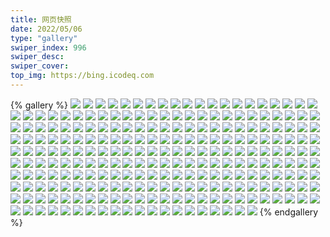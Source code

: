 ```yaml
---
title: 网页快照
date: 2022/05/06 
type: "gallery" 
swiper_index: 996
swiper_desc: 
swiper_cover: 
top_img: https://bing.icodeq.com 
---
```


{% gallery %}
![](https://alist.learnonly.xyz/d/!网页快照/space.bilibili.com/2023-03-13_13-12-46.png)
![](https://alist.learnonly.xyz/d/!网页快照/space.bilibili.com/2023-03-13_15-55-49.png)
![](https://alist.learnonly.xyz/d/!网页快照/space.bilibili.com/2023-03-13_03-55-50.png)
![](https://alist.learnonly.xyz/d/!网页快照/space.bilibili.com/2023-03-14_01-52-47.png)
![](https://alist.learnonly.xyz/d/!网页快照/space.bilibili.com/2023-03-15_02-04-38.png)
![](https://alist.learnonly.xyz/d/!网页快照/space.bilibili.com/2023-03-15_03-55-41.png)
![](https://alist.learnonly.xyz/d/!网页快照/space.bilibili.com/2023-03-13_09-55-53.png)
![](https://alist.learnonly.xyz/d/!网页快照/space.bilibili.com/2023-03-14_18-59-11.png)
![](https://alist.learnonly.xyz/d/!网页快照/space.bilibili.com/2023-03-13_06-55-38.png)
![](https://alist.learnonly.xyz/d/!网页快照/space.bilibili.com/2023-03-15_21-55-45.png)
![](https://alist.learnonly.xyz/d/!网页快照/space.bilibili.com/2023-03-14_13-22-38.png)
![](https://alist.learnonly.xyz/d/!网页快照/space.bilibili.com/2023-03-14_15-55-54.png)
![](https://alist.learnonly.xyz/d/!网页快照/space.bilibili.com/2023-03-15_06-55-43.png)
![](https://alist.learnonly.xyz/d/!网页快照/space.bilibili.com/2023-03-15_18-55-42.png)
![](https://alist.learnonly.xyz/d/!网页快照/space.bilibili.com/2023-03-15_09-55-46.png)
![](https://alist.learnonly.xyz/d/!网页快照/space.bilibili.com/2023-03-14_06-55-35.png)
![](https://alist.learnonly.xyz/d/!网页快照/space.bilibili.com/2023-03-14_21-55-48.png)
![](https://alist.learnonly.xyz/d/!网页快照/space.bilibili.com/2023-03-15_13-11-43.png)
![](https://alist.learnonly.xyz/d/!网页快照/space.bilibili.com/2023-03-13_18-55-43.png)
![](https://alist.learnonly.xyz/d/!网页快照/space.bilibili.com/2023-03-14_09-56-01.png)
![](https://alist.learnonly.xyz/d/!网页快照/time.piged.repl.co/2023-03-14_09-57-35.png)
![](https://alist.learnonly.xyz/d/!网页快照/time.piged.repl.co/2023-03-13_13-14-14.png)
![](https://alist.learnonly.xyz/d/!网页快照/time.piged.repl.co/2023-03-15_03-57-23.png)
![](https://alist.learnonly.xyz/d/!网页快照/time.piged.repl.co/2023-03-15_09-59-25.png)
![](https://alist.learnonly.xyz/d/!网页快照/time.piged.repl.co/2023-03-14_15-58-33.png)
![](https://alist.learnonly.xyz/d/!网页快照/time.piged.repl.co/2023-03-15_18-57-09.png)
![](https://alist.learnonly.xyz/d/!网页快照/time.piged.repl.co/2023-03-15_06-57-31.png)
![](https://alist.learnonly.xyz/d/!网页快照/time.piged.repl.co/2023-03-13_15-57-06.png)
![](https://alist.learnonly.xyz/d/!网页快照/time.piged.repl.co/2023-03-14_01-54-20.png)
![](https://alist.learnonly.xyz/d/!网页快照/time.piged.repl.co/2023-03-14_21-57-44.png)
![](https://alist.learnonly.xyz/d/!网页快照/time.piged.repl.co/2023-03-13_18-57-23.png)
![](https://alist.learnonly.xyz/d/!网页快照/time.piged.repl.co/2023-03-15_13-13-05.png)
![](https://alist.learnonly.xyz/d/!网页快照/time.piged.repl.co/2023-03-13_06-57-08.png)
![](https://alist.learnonly.xyz/d/!网页快照/time.piged.repl.co/2023-03-14_06-57-04.png)
![](https://alist.learnonly.xyz/d/!网页快照/time.piged.repl.co/2023-03-13_03-59-33.png)
![](https://alist.learnonly.xyz/d/!网页快照/time.piged.repl.co/2023-03-14_19-00-38.png)
![](https://alist.learnonly.xyz/d/!网页快照/time.piged.repl.co/2023-03-15_21-57-15.png)
![](https://alist.learnonly.xyz/d/!网页快照/time.piged.repl.co/2023-03-13_09-58-40.png)
![](https://alist.learnonly.xyz/d/!网页快照/time.piged.repl.co/2023-03-14_13-24-09.png)
![](https://alist.learnonly.xyz/d/!网页快照/time.piged.repl.co/2023-03-15_02-06-23.png)
![](https://alist.learnonly.xyz/d/!网页快照/news.pigp.repl.co/2023-03-13_09-58-25.png)
![](https://alist.learnonly.xyz/d/!网页快照/news.pigp.repl.co/2023-03-13_18-57-08.png)
![](https://alist.learnonly.xyz/d/!网页快照/news.pigp.repl.co/2023-03-15_06-57-16.png)
![](https://alist.learnonly.xyz/d/!网页快照/news.pigp.repl.co/2023-03-15_09-59-10.png)
![](https://alist.learnonly.xyz/d/!网页快照/news.pigp.repl.co/2023-03-14_09-57-19.png)
![](https://alist.learnonly.xyz/d/!网页快照/news.pigp.repl.co/2023-03-14_19-00-22.png)
![](https://alist.learnonly.xyz/d/!网页快照/news.pigp.repl.co/2023-03-15_13-12-51.png)
![](https://alist.learnonly.xyz/d/!网页快照/news.pigp.repl.co/2023-03-13_13-13-59.png)
![](https://alist.learnonly.xyz/d/!网页快照/news.pigp.repl.co/2023-03-13_15-56-51.png)
![](https://alist.learnonly.xyz/d/!网页快照/news.pigp.repl.co/2023-03-14_06-56-48.png)
![](https://alist.learnonly.xyz/d/!网页快照/news.pigp.repl.co/2023-03-14_15-58-19.png)
![](https://alist.learnonly.xyz/d/!网页快照/news.pigp.repl.co/2023-03-15_02-06-07.png)
![](https://alist.learnonly.xyz/d/!网页快照/news.pigp.repl.co/2023-03-15_18-56-54.png)
![](https://alist.learnonly.xyz/d/!网页快照/news.pigp.repl.co/2023-03-14_13-23-54.png)
![](https://alist.learnonly.xyz/d/!网页快照/news.pigp.repl.co/2023-03-15_21-56-59.png)
![](https://alist.learnonly.xyz/d/!网页快照/news.pigp.repl.co/2023-03-14_21-57-28.png)
![](https://alist.learnonly.xyz/d/!网页快照/news.pigp.repl.co/2023-03-13_06-56-53.png)
![](https://alist.learnonly.xyz/d/!网页快照/news.pigp.repl.co/2023-03-15_03-57-07.png)
![](https://alist.learnonly.xyz/d/!网页快照/news.pigp.repl.co/2023-03-14_01-54-00.png)
![](https://alist.learnonly.xyz/d/!网页快照/news.pigp.repl.co/2023-03-13_03-59-18.png)
![](https://alist.learnonly.xyz/d/!网页快照/vercel.pighog.repl.co/2023-03-15_09-56-17.png)
![](https://alist.learnonly.xyz/d/!网页快照/vercel.pighog.repl.co/2023-03-13_13-13-19.png)
![](https://alist.learnonly.xyz/d/!网页快照/vercel.pighog.repl.co/2023-03-14_21-56-21.png)
![](https://alist.learnonly.xyz/d/!网页快照/vercel.pighog.repl.co/2023-03-14_18-59-43.png)
![](https://alist.learnonly.xyz/d/!网页快照/vercel.pighog.repl.co/2023-03-13_15-56-22.png)
![](https://alist.learnonly.xyz/d/!网页快照/vercel.pighog.repl.co/2023-03-13_06-56-11.png)
![](https://alist.learnonly.xyz/d/!网页快照/vercel.pighog.repl.co/2023-03-15_18-56-13.png)
![](https://alist.learnonly.xyz/d/!网页快照/vercel.pighog.repl.co/2023-03-14_06-56-10.png)
![](https://alist.learnonly.xyz/d/!网页快照/vercel.pighog.repl.co/2023-03-15_02-05-12.png)
![](https://alist.learnonly.xyz/d/!网页快照/vercel.pighog.repl.co/2023-03-15_21-56-18.png)
![](https://alist.learnonly.xyz/d/!网页快照/vercel.pighog.repl.co/2023-03-13_09-57-43.png)
![](https://alist.learnonly.xyz/d/!网页快照/vercel.pighog.repl.co/2023-03-13_18-56-16.png)
![](https://alist.learnonly.xyz/d/!网页快照/vercel.pighog.repl.co/2023-03-15_03-56-13.png)
![](https://alist.learnonly.xyz/d/!网页快照/vercel.pighog.repl.co/2023-03-15_13-12-15.png)
![](https://alist.learnonly.xyz/d/!网页快照/vercel.pighog.repl.co/2023-03-14_01-53-20.png)
![](https://alist.learnonly.xyz/d/!网页快照/vercel.pighog.repl.co/2023-03-15_06-56-14.png)
![](https://alist.learnonly.xyz/d/!网页快照/vercel.pighog.repl.co/2023-03-14_15-56-27.png)
![](https://alist.learnonly.xyz/d/!网页快照/vercel.pighog.repl.co/2023-03-13_03-56-25.png)
![](https://alist.learnonly.xyz/d/!网页快照/vercel.pighog.repl.co/2023-03-14_09-56-35.png)
![](https://alist.learnonly.xyz/d/!网页快照/vercel.pighog.repl.co/2023-03-14_13-23-11.png)
![](https://alist.learnonly.xyz/d/!网页快照/read.learnonly.xyz/2023-03-15_10-00-33.png)
![](https://alist.learnonly.xyz/d/!网页快照/read.learnonly.xyz/2023-03-14_06-58-25.png)
![](https://alist.learnonly.xyz/d/!网页快照/read.learnonly.xyz/2023-03-14_19-02-00.png)
![](https://alist.learnonly.xyz/d/!网页快照/read.learnonly.xyz/2023-03-14_01-55-41.png)
![](https://alist.learnonly.xyz/d/!网页快照/read.learnonly.xyz/2023-03-15_03-59-22.png)
![](https://alist.learnonly.xyz/d/!网页快照/read.learnonly.xyz/2023-03-13_04-00-51.png)
![](https://alist.learnonly.xyz/d/!网页快照/read.learnonly.xyz/2023-03-15_02-08-08.png)
![](https://alist.learnonly.xyz/d/!网页快照/read.learnonly.xyz/2023-03-13_10-00-52.png)
![](https://alist.learnonly.xyz/d/!网页快照/read.learnonly.xyz/2023-03-15_18-58-24.png)
![](https://alist.learnonly.xyz/d/!网页快照/read.learnonly.xyz/2023-03-14_09-59-09.png)
![](https://alist.learnonly.xyz/d/!网页快照/read.learnonly.xyz/2023-03-15_13-14-15.png)
![](https://alist.learnonly.xyz/d/!网页快照/read.learnonly.xyz/2023-03-13_15-59-00.png)
![](https://alist.learnonly.xyz/d/!网页快照/read.learnonly.xyz/2023-03-15_21-58-19.png)
![](https://alist.learnonly.xyz/d/!网页快照/read.learnonly.xyz/2023-03-13_18-58-52.png)
![](https://alist.learnonly.xyz/d/!网页快照/read.learnonly.xyz/2023-03-14_13-26-12.png)
![](https://alist.learnonly.xyz/d/!网页快照/read.learnonly.xyz/2023-03-14_16-00-11.png)
![](https://alist.learnonly.xyz/d/!网页快照/read.learnonly.xyz/2023-03-14_21-58-47.png)
![](https://alist.learnonly.xyz/d/!网页快照/read.learnonly.xyz/2023-03-13_13-15-18.png)
![](https://alist.learnonly.xyz/d/!网页快照/read.learnonly.xyz/2023-03-13_06-59-11.png)
![](https://alist.learnonly.xyz/d/!网页快照/read.learnonly.xyz/2023-03-15_06-59-26.png)
![](https://alist.learnonly.xyz/d/!网页快照/docs.learnonly.xyz/2023-03-14_19-03-46.png)
![](https://alist.learnonly.xyz/d/!网页快照/docs.learnonly.xyz/2023-03-14_16-01-53.png)
![](https://alist.learnonly.xyz/d/!网页快照/docs.learnonly.xyz/2023-03-13_07-00-52.png)
![](https://alist.learnonly.xyz/d/!网页快照/docs.learnonly.xyz/2023-03-14_10-00-19.png)
![](https://alist.learnonly.xyz/d/!网页快照/docs.learnonly.xyz/2023-03-15_13-15-07.png)
![](https://alist.learnonly.xyz/d/!网页快照/docs.learnonly.xyz/2023-03-15_10-01-54.png)
![](https://alist.learnonly.xyz/d/!网页快照/docs.learnonly.xyz/2023-03-14_01-56-29.png)
![](https://alist.learnonly.xyz/d/!网页快照/docs.learnonly.xyz/2023-03-14_21-59-28.png)
![](https://alist.learnonly.xyz/d/!网页快照/docs.learnonly.xyz/2023-03-13_16-00-24.png)
![](https://alist.learnonly.xyz/d/!网页快照/docs.learnonly.xyz/2023-03-13_10-01-44.png)
![](https://alist.learnonly.xyz/d/!网页快照/docs.learnonly.xyz/2023-03-15_04-00-11.png)
![](https://alist.learnonly.xyz/d/!网页快照/docs.learnonly.xyz/2023-03-14_06-58-35.png)
![](https://alist.learnonly.xyz/d/!网页快照/docs.learnonly.xyz/2023-03-15_19-00-10.png)
![](https://alist.learnonly.xyz/d/!网页快照/docs.learnonly.xyz/2023-03-13_13-16-12.png)
![](https://alist.learnonly.xyz/d/!网页快照/docs.learnonly.xyz/2023-03-14_13-26-30.png)
![](https://alist.learnonly.xyz/d/!网页快照/docs.learnonly.xyz/2023-03-15_02-08-19.png)
![](https://alist.learnonly.xyz/d/!网页快照/docs.learnonly.xyz/2023-03-13_04-01-44.png)
![](https://alist.learnonly.xyz/d/!网页快照/docs.learnonly.xyz/2023-03-15_21-58-59.png)
![](https://alist.learnonly.xyz/d/!网页快照/docs.learnonly.xyz/2023-03-15_07-00-43.png)
![](https://alist.learnonly.xyz/d/!网页快照/docs.learnonly.xyz/2023-03-13_18-59-39.png)
![](https://alist.learnonly.xyz/d/!网页快照/alist.learnonly.xyz/2023-03-13_06-55-29.png)
![](https://alist.learnonly.xyz/d/!网页快照/alist.learnonly.xyz/2023-03-13_13-12-32.png)
![](https://alist.learnonly.xyz/d/!网页快照/alist.learnonly.xyz/2023-03-13_03-55-40.png)
![](https://alist.learnonly.xyz/d/!网页快照/alist.learnonly.xyz/2023-03-13_18-55-33.png)
![](https://alist.learnonly.xyz/d/!网页快照/alist.learnonly.xyz/2023-03-13_09-55-43.png)
![](https://alist.learnonly.xyz/d/!网页快照/alist.learnonly.xyz/2023-03-15_02-04-28.png)
![](https://alist.learnonly.xyz/d/!网页快照/alist.learnonly.xyz/2023-03-14_21-55-37.png)
![](https://alist.learnonly.xyz/d/!网页快照/alist.learnonly.xyz/2023-03-13_15-55-38.png)
![](https://alist.learnonly.xyz/d/!网页快照/alist.learnonly.xyz/2023-03-14_15-55-44.png)
![](https://alist.learnonly.xyz/d/!网页快照/alist.learnonly.xyz/2023-03-14_13-22-27.png)
![](https://alist.learnonly.xyz/d/!网页快照/alist.learnonly.xyz/2023-03-14_06-55-26.png)
![](https://alist.learnonly.xyz/d/!网页快照/alist.learnonly.xyz/2023-03-15_13-11-30.png)
![](https://alist.learnonly.xyz/d/!网页快照/alist.learnonly.xyz/2023-03-14_18-59-00.png)
![](https://alist.learnonly.xyz/d/!网页快照/alist.learnonly.xyz/2023-03-14_09-55-50.png)
![](https://alist.learnonly.xyz/d/!网页快照/alist.learnonly.xyz/2023-03-14_01-52-37.png)
![](https://alist.learnonly.xyz/d/!网页快照/alist.learnonly.xyz/2023-03-15_09-55-36.png)
![](https://alist.learnonly.xyz/d/!网页快照/alist.learnonly.xyz/2023-03-15_21-55-34.png)
![](https://alist.learnonly.xyz/d/!网页快照/alist.learnonly.xyz/2023-03-15_06-55-33.png)
![](https://alist.learnonly.xyz/d/!网页快照/alist.learnonly.xyz/2023-03-15_03-55-30.png)
![](https://alist.learnonly.xyz/d/!网页快照/alist.learnonly.xyz/2023-03-15_18-55-31.png)
![](https://alist.learnonly.xyz/d/!网页快照/img.pighog.repl.co/2023-03-13_03-56-18.png)
![](https://alist.learnonly.xyz/d/!网页快照/img.pighog.repl.co/2023-03-13_13-13-12.png)
![](https://alist.learnonly.xyz/d/!网页快照/img.pighog.repl.co/2023-03-14_15-56-21.png)
![](https://alist.learnonly.xyz/d/!网页快照/img.pighog.repl.co/2023-03-13_18-56-09.png)
![](https://alist.learnonly.xyz/d/!网页快照/img.pighog.repl.co/2023-03-14_21-56-14.png)
![](https://alist.learnonly.xyz/d/!网页快照/img.pighog.repl.co/2023-03-15_02-05-05.png)
![](https://alist.learnonly.xyz/d/!网页快照/img.pighog.repl.co/2023-03-15_21-56-11.png)
![](https://alist.learnonly.xyz/d/!网页快照/img.pighog.repl.co/2023-03-14_06-56-03.png)
![](https://alist.learnonly.xyz/d/!网页快照/img.pighog.repl.co/2023-03-14_18-59-36.png)
![](https://alist.learnonly.xyz/d/!网页快照/img.pighog.repl.co/2023-03-14_09-56-28.png)
![](https://alist.learnonly.xyz/d/!网页快照/img.pighog.repl.co/2023-03-15_06-56-08.png)
![](https://alist.learnonly.xyz/d/!网页快照/img.pighog.repl.co/2023-03-14_13-23-05.png)
![](https://alist.learnonly.xyz/d/!网页快照/img.pighog.repl.co/2023-03-13_06-56-05.png)
![](https://alist.learnonly.xyz/d/!网页快照/img.pighog.repl.co/2023-03-14_01-53-13.png)
![](https://alist.learnonly.xyz/d/!网页快照/img.pighog.repl.co/2023-03-15_13-12-09.png)
![](https://alist.learnonly.xyz/d/!网页快照/img.pighog.repl.co/2023-03-15_09-56-10.png)
![](https://alist.learnonly.xyz/d/!网页快照/img.pighog.repl.co/2023-03-15_03-56-06.png)
![](https://alist.learnonly.xyz/d/!网页快照/img.pighog.repl.co/2023-03-13_15-56-15.png)
![](https://alist.learnonly.xyz/d/!网页快照/img.pighog.repl.co/2023-03-15_18-56-06.png)
![](https://alist.learnonly.xyz/d/!网页快照/img.pighog.repl.co/2023-03-13_09-57-37.png)
![](https://alist.learnonly.xyz/d/!网页快照/whatnginx.learnonly.repl.co/2023-03-15_21-56-25.png)
![](https://alist.learnonly.xyz/d/!网页快照/whatnginx.learnonly.repl.co/2023-03-13_15-56-29.png)
![](https://alist.learnonly.xyz/d/!网页快照/whatnginx.learnonly.repl.co/2023-03-13_18-56-23.png)
![](https://alist.learnonly.xyz/d/!网页快照/whatnginx.learnonly.repl.co/2023-03-14_13-23-18.png)
![](https://alist.learnonly.xyz/d/!网页快照/whatnginx.learnonly.repl.co/2023-03-14_18-59-50.png)
![](https://alist.learnonly.xyz/d/!网页快照/whatnginx.learnonly.repl.co/2023-03-15_18-56-19.png)
![](https://alist.learnonly.xyz/d/!网页快照/whatnginx.learnonly.repl.co/2023-03-13_06-56-19.png)
![](https://alist.learnonly.xyz/d/!网页快照/whatnginx.learnonly.repl.co/2023-03-13_13-13-26.png)
![](https://alist.learnonly.xyz/d/!网页快照/whatnginx.learnonly.repl.co/2023-03-15_03-56-20.png)
![](https://alist.learnonly.xyz/d/!网页快照/whatnginx.learnonly.repl.co/2023-03-14_01-53-32.png)
![](https://alist.learnonly.xyz/d/!网页快照/whatnginx.learnonly.repl.co/2023-03-15_09-56-24.png)
![](https://alist.learnonly.xyz/d/!网页快照/whatnginx.learnonly.repl.co/2023-03-13_09-57-50.png)
![](https://alist.learnonly.xyz/d/!网页快照/whatnginx.learnonly.repl.co/2023-03-14_09-56-42.png)
![](https://alist.learnonly.xyz/d/!网页快照/whatnginx.learnonly.repl.co/2023-03-14_06-56-17.png)
![](https://alist.learnonly.xyz/d/!网页快照/whatnginx.learnonly.repl.co/2023-03-15_06-56-21.png)
![](https://alist.learnonly.xyz/d/!网页快照/whatnginx.learnonly.repl.co/2023-03-15_13-12-22.png)
![](https://alist.learnonly.xyz/d/!网页快照/whatnginx.learnonly.repl.co/2023-03-14_15-56-34.png)
![](https://alist.learnonly.xyz/d/!网页快照/whatnginx.learnonly.repl.co/2023-03-14_21-56-28.png)
![](https://alist.learnonly.xyz/d/!网页快照/whatnginx.learnonly.repl.co/2023-03-13_03-56-32.png)
![](https://alist.learnonly.xyz/d/!网页快照/whatnginx.learnonly.repl.co/2023-03-15_02-05-19.png)
![](https://alist.learnonly.xyz/d/!网页快照/uptime.learnonly.repl.co/2023-03-13_06-57-01.png)
![](https://alist.learnonly.xyz/d/!网页快照/uptime.learnonly.repl.co/2023-03-14_01-54-13.png)
![](https://alist.learnonly.xyz/d/!网页快照/uptime.learnonly.repl.co/2023-03-15_09-59-17.png)
![](https://alist.learnonly.xyz/d/!网页快照/uptime.learnonly.repl.co/2023-03-14_13-24-01.png)
![](https://alist.learnonly.xyz/d/!网页快照/uptime.learnonly.repl.co/2023-03-13_15-56-58.png)
![](https://alist.learnonly.xyz/d/!网页快照/uptime.learnonly.repl.co/2023-03-15_02-06-15.png)
![](https://alist.learnonly.xyz/d/!网页快照/uptime.learnonly.repl.co/2023-03-14_21-57-36.png)
![](https://alist.learnonly.xyz/d/!网页快照/uptime.learnonly.repl.co/2023-03-15_13-12-58.png)
![](https://alist.learnonly.xyz/d/!网页快照/uptime.learnonly.repl.co/2023-03-15_06-57-23.png)
![](https://alist.learnonly.xyz/d/!网页快照/uptime.learnonly.repl.co/2023-03-13_09-58-33.png)
![](https://alist.learnonly.xyz/d/!网页快照/uptime.learnonly.repl.co/2023-03-13_13-14-07.png)
![](https://alist.learnonly.xyz/d/!网页快照/uptime.learnonly.repl.co/2023-03-15_18-57-02.png)
![](https://alist.learnonly.xyz/d/!网页快照/uptime.learnonly.repl.co/2023-03-15_03-57-15.png)
![](https://alist.learnonly.xyz/d/!网页快照/uptime.learnonly.repl.co/2023-03-14_19-00-30.png)
![](https://alist.learnonly.xyz/d/!网页快照/uptime.learnonly.repl.co/2023-03-13_03-59-26.png)
![](https://alist.learnonly.xyz/d/!网页快照/uptime.learnonly.repl.co/2023-03-15_21-57-07.png)
![](https://alist.learnonly.xyz/d/!网页快照/uptime.learnonly.repl.co/2023-03-14_15-58-26.png)
![](https://alist.learnonly.xyz/d/!网页快照/uptime.learnonly.repl.co/2023-03-14_09-57-27.png)
![](https://alist.learnonly.xyz/d/!网页快照/uptime.learnonly.repl.co/2023-03-14_06-56-56.png)
![](https://alist.learnonly.xyz/d/!网页快照/uptime.learnonly.repl.co/2023-03-13_18-57-16.png)
![](https://alist.learnonly.xyz/d/!网页快照/blog.learnonly.xyz/2023-03-14_06-55-43.png)
![](https://alist.learnonly.xyz/d/!网页快照/blog.learnonly.xyz/2023-03-15_13-11-52.png)
![](https://alist.learnonly.xyz/d/!网页快照/blog.learnonly.xyz/2023-03-14_09-56-08.png)
![](https://alist.learnonly.xyz/d/!网页快照/blog.learnonly.xyz/2023-03-13_09-56-19.png)
![](https://alist.learnonly.xyz/d/!网页快照/blog.learnonly.xyz/2023-03-14_15-56-01.png)
![](https://alist.learnonly.xyz/d/!网页快照/blog.learnonly.xyz/2023-03-14_18-59-18.png)
![](https://alist.learnonly.xyz/d/!网页快照/blog.learnonly.xyz/2023-03-15_02-04-47.png)
![](https://alist.learnonly.xyz/d/!网页快照/blog.learnonly.xyz/2023-03-13_06-55-46.png)
![](https://alist.learnonly.xyz/d/!网页快照/blog.learnonly.xyz/2023-03-15_03-55-49.png)
![](https://alist.learnonly.xyz/d/!网页快照/blog.learnonly.xyz/2023-03-15_21-55-54.png)
![](https://alist.learnonly.xyz/d/!网页快照/blog.learnonly.xyz/2023-03-14_01-52-54.png)
![](https://alist.learnonly.xyz/d/!网页快照/blog.learnonly.xyz/2023-03-14_21-55-56.png)
![](https://alist.learnonly.xyz/d/!网页快照/blog.learnonly.xyz/2023-03-15_09-55-54.png)
![](https://alist.learnonly.xyz/d/!网页快照/blog.learnonly.xyz/2023-03-15_18-55-49.png)
![](https://alist.learnonly.xyz/d/!网页快照/blog.learnonly.xyz/2023-03-13_03-55-58.png)
![](https://alist.learnonly.xyz/d/!网页快照/blog.learnonly.xyz/2023-03-15_06-55-51.png)
![](https://alist.learnonly.xyz/d/!网页快照/blog.learnonly.xyz/2023-03-13_18-55-52.png)
![](https://alist.learnonly.xyz/d/!网页快照/blog.learnonly.xyz/2023-03-13_13-12-54.png)
![](https://alist.learnonly.xyz/d/!网页快照/blog.learnonly.xyz/2023-03-14_13-22-45.png)
![](https://alist.learnonly.xyz/d/!网页快照/blog.learnonly.xyz/2023-03-13_15-55-57.png)
![](https://alist.learnonly.xyz/d/!网页快照/pighog.vercel.app/2023-03-13_18-56-00.png)
![](https://alist.learnonly.xyz/d/!网页快照/pighog.vercel.app/2023-03-15_02-04-56.png)
![](https://alist.learnonly.xyz/d/!网页快照/pighog.vercel.app/2023-03-14_09-56-18.png)
![](https://alist.learnonly.xyz/d/!网页快照/pighog.vercel.app/2023-03-14_06-55-53.png)
![](https://alist.learnonly.xyz/d/!网页快照/pighog.vercel.app/2023-03-14_21-56-05.png)
![](https://alist.learnonly.xyz/d/!网页快照/pighog.vercel.app/2023-03-14_13-22-54.png)
![](https://alist.learnonly.xyz/d/!网页快照/pighog.vercel.app/2023-03-15_21-56-01.png)
![](https://alist.learnonly.xyz/d/!网页快照/pighog.vercel.app/2023-03-15_09-56-01.png)
![](https://alist.learnonly.xyz/d/!网页快照/pighog.vercel.app/2023-03-14_18-59-27.png)
![](https://alist.learnonly.xyz/d/!网页快照/pighog.vercel.app/2023-03-15_03-55-56.png)
![](https://alist.learnonly.xyz/d/!网页快照/pighog.vercel.app/2023-03-13_03-56-07.png)
![](https://alist.learnonly.xyz/d/!网页快照/pighog.vercel.app/2023-03-13_09-57-28.png)
![](https://alist.learnonly.xyz/d/!网页快照/pighog.vercel.app/2023-03-13_13-13-03.png)
![](https://alist.learnonly.xyz/d/!网页快照/pighog.vercel.app/2023-03-15_18-55-56.png)
![](https://alist.learnonly.xyz/d/!网页快照/pighog.vercel.app/2023-03-14_15-56-11.png)
![](https://alist.learnonly.xyz/d/!网页快照/pighog.vercel.app/2023-03-13_15-56-05.png)
![](https://alist.learnonly.xyz/d/!网页快照/pighog.vercel.app/2023-03-13_06-55-55.png)
![](https://alist.learnonly.xyz/d/!网页快照/pighog.vercel.app/2023-03-15_06-55-58.png)
![](https://alist.learnonly.xyz/d/!网页快照/pighog.vercel.app/2023-03-14_01-53-03.png)
![](https://alist.learnonly.xyz/d/!网页快照/pighog.vercel.app/2023-03-15_13-11-59.png)
{% endgallery %}
